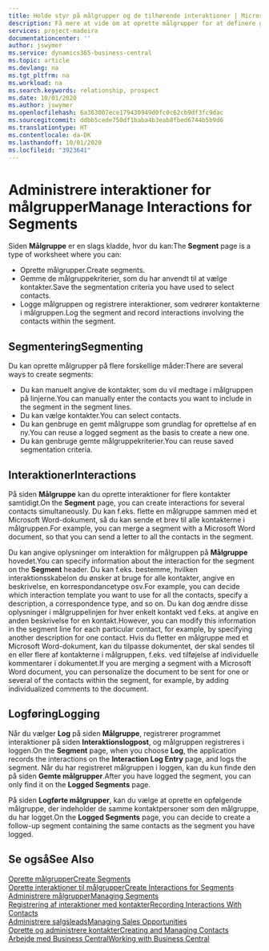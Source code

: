 ```yaml
---
title: Holde styr på målgrupper og de tilhørende interaktioner | Microsoft Docs
description: Få mere at vide om at oprette målgrupper for at definere grupper af kontaktpersoner og angive interaktioner for målgrupper.
services: project-madeira
documentationcenter: ''
author: jswymer
ms.service: dynamics365-business-central
ms.topic: article
ms.devlang: na
ms.tgt_pltfrm: na
ms.workload: na
ms.search.keywords: relationship, prospect
ms.date: 10/01/2020
ms.author: jswymer
ms.openlocfilehash: 6a363007ece179430949d0fc0c62cb9df3fc9dac
ms.sourcegitcommit: ddbb5cede750df1baba4b3eab8fbed6744b5b9d6
ms.translationtype: HT
ms.contentlocale: da-DK
ms.lasthandoff: 10/01/2020
ms.locfileid: "3923641"
---
```

# <a name="manage-interactions-for-segments"></a><span data-ttu-id="7e506-103">Administrere interaktioner for målgrupper</span><span class="sxs-lookup"><span data-stu-id="7e506-103">Manage Interactions for Segments</span></span>
<span data-ttu-id="7e506-104">Siden **Målgruppe** er en slags kladde, hvor du kan:</span><span class="sxs-lookup"><span data-stu-id="7e506-104">The **Segment** page is a type of worksheet where you can:</span></span>

* <span data-ttu-id="7e506-105">Oprette målgrupper.</span><span class="sxs-lookup"><span data-stu-id="7e506-105">Create segments.</span></span>
* <span data-ttu-id="7e506-106">Gemme de målgruppekriterier, som du har anvendt til at vælge kontakter.</span><span class="sxs-lookup"><span data-stu-id="7e506-106">Save the segmentation criteria you have used to select contacts.</span></span>
* <span data-ttu-id="7e506-107">Logge målgruppen og registrere interaktioner, som vedrører kontakterne i målgruppen.</span><span class="sxs-lookup"><span data-stu-id="7e506-107">Log the segment and record interactions involving the contacts within the segment.</span></span>

## <a name="segmenting"></a><span data-ttu-id="7e506-108">Segmentering</span><span class="sxs-lookup"><span data-stu-id="7e506-108">Segmenting</span></span>
<span data-ttu-id="7e506-109">Du kan oprette målgrupper på flere forskellige måder:</span><span class="sxs-lookup"><span data-stu-id="7e506-109">There are several ways to create segments:</span></span>

* <span data-ttu-id="7e506-110">Du kan manuelt angive de kontakter, som du vil medtage i målgruppen på linjerne.</span><span class="sxs-lookup"><span data-stu-id="7e506-110">You can manually enter the contacts you want to include in the segment in the segment lines.</span></span>
* <span data-ttu-id="7e506-111">Du kan vælge kontakter.</span><span class="sxs-lookup"><span data-stu-id="7e506-111">You can select contacts.</span></span>
* <span data-ttu-id="7e506-112">Du kan genbruge en gemt målgruppe som grundlag for oprettelse af en ny.</span><span class="sxs-lookup"><span data-stu-id="7e506-112">You can reuse a logged segment as the basis to create a new one.</span></span>
* <span data-ttu-id="7e506-113">Du kan genbruge gemte målgruppekriterier.</span><span class="sxs-lookup"><span data-stu-id="7e506-113">You can reuse saved segmentation criteria.</span></span>

## <a name="interactions"></a><span data-ttu-id="7e506-114">Interaktioner</span><span class="sxs-lookup"><span data-stu-id="7e506-114">Interactions</span></span>
<span data-ttu-id="7e506-115">På siden **Målgruppe** kan du oprette interaktioner for flere kontakter samtidigt.</span><span class="sxs-lookup"><span data-stu-id="7e506-115">On the **Segment** page, you can create interactions for several contacts simultaneously.</span></span> <span data-ttu-id="7e506-116">Du kan f.eks. flette en målgruppe sammen med et Microsoft Word-dokument, så du kan sende et brev til alle kontakterne i målgruppen.</span><span class="sxs-lookup"><span data-stu-id="7e506-116">For example, you can merge a segment with a Microsoft Word document, so that you can send a letter to all the contacts in the segment.</span></span>

<span data-ttu-id="7e506-117">Du kan angive oplysninger om interaktion for målgruppen på **Målgruppe** hovedet.</span><span class="sxs-lookup"><span data-stu-id="7e506-117">You can specify information about the interaction for the segment on the **Segment** header.</span></span> <span data-ttu-id="7e506-118">Du kan f.eks. bestemme, hvilken interaktionsskabelon du ønsker at bruge for alle kontakter, angive en beskrivelse, en korrespondancetype osv.</span><span class="sxs-lookup"><span data-stu-id="7e506-118">For example, you can decide which interaction template you want to use for all the contacts, specify a description, a correspondence type, and so on.</span></span> <span data-ttu-id="7e506-119">Du kan dog ændre disse oplysninger i målgruppelinjen for hver enkelt kontakt ved f.eks. at angive en anden beskrivelse for en kontakt.</span><span class="sxs-lookup"><span data-stu-id="7e506-119">However, you can modify this information in the segment line for each particular contact, for example, by specifying another description for one contact.</span></span> <span data-ttu-id="7e506-120">Hvis du fletter en målgruppe med et Microsoft Word-dokument, kan du tilpasse dokumentet, der skal sendes til en eller flere af kontakterne i målgruppen, f.eks. ved tilføjelse af individuelle kommentarer i dokumentet.</span><span class="sxs-lookup"><span data-stu-id="7e506-120">If you are merging a segment with a Microsoft Word document, you can personalize the document to be sent for one or several of the contacts within the segment, for example, by adding individualized comments to the document.</span></span>

## <a name="logging"></a><span data-ttu-id="7e506-121">Logføring</span><span class="sxs-lookup"><span data-stu-id="7e506-121">Logging</span></span>
<span data-ttu-id="7e506-122">Når du vælger **Log** på siden **Målgruppe**, registrerer programmet interaktioner på siden **Interaktionslogpost**, og målgruppen registreres i loggen.</span><span class="sxs-lookup"><span data-stu-id="7e506-122">On the **Segment** page, when you choose **Log**, the application records the interactions on the **Interaction Log Entry** page, and logs the segment.</span></span> <span data-ttu-id="7e506-123">Når du har registreret målgruppen i loggen, kan du kun finde den på siden **Gemte målgrupper**.</span><span class="sxs-lookup"><span data-stu-id="7e506-123">After you have logged the segment, you can only find it on the **Logged Segments** page.</span></span>

<span data-ttu-id="7e506-124">På siden **Logførte målgrupper**, kan du vælge at oprette en opfølgende målgruppe, der indeholder de samme kontaktpersoner som den målgruppe, du har logget.</span><span class="sxs-lookup"><span data-stu-id="7e506-124">On the **Logged Segments** page, you can decide to create a follow-up segment containing the same contacts as the segment you have logged.</span></span>

## <a name="see-also"></a><span data-ttu-id="7e506-125">Se også</span><span class="sxs-lookup"><span data-stu-id="7e506-125">See Also</span></span>
[<span data-ttu-id="7e506-126">Oprette målgrupper</span><span class="sxs-lookup"><span data-stu-id="7e506-126">Create Segments</span></span>](marketing-how-create-segment.md)  
[<span data-ttu-id="7e506-127">Oprette interaktioner til målgrupper</span><span class="sxs-lookup"><span data-stu-id="7e506-127">Create Interactions for Segments</span></span>](marketing-how-create-interactions.md)  
[<span data-ttu-id="7e506-128">Administrere målgrupper</span><span class="sxs-lookup"><span data-stu-id="7e506-128">Managing Segments</span></span>](marketing-segments.md)  
[<span data-ttu-id="7e506-129">Registrering af interaktioner med kontakter</span><span class="sxs-lookup"><span data-stu-id="7e506-129">Recording Interactions With Contacts</span></span>](marketing-interactions.md)  
[<span data-ttu-id="7e506-130">Administrere salgsleads</span><span class="sxs-lookup"><span data-stu-id="7e506-130">Managing Sales Opportunities</span></span>](marketing-manage-sales-opportunities.md)  
[<span data-ttu-id="7e506-131">Oprette og administrere kontakter</span><span class="sxs-lookup"><span data-stu-id="7e506-131">Creating and Managing Contacts</span></span>](marketing-contacts.md)  
[<span data-ttu-id="7e506-132">Arbejde med Business Central</span><span class="sxs-lookup"><span data-stu-id="7e506-132">Working with Business Central</span></span>](ui-work-product.md)
